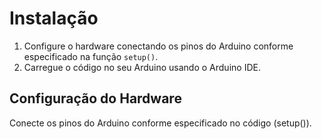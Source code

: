 # Instalação

1. Configure o hardware conectando os pinos do Arduino conforme especificado na função `setup()`.
2. Carregue o código no seu Arduino usando o Arduino IDE.

## Configuração do Hardware
Conecte os pinos do Arduino conforme especificado no código (setup()).
